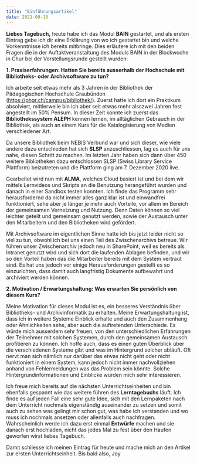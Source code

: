 ```yaml
---
title: "Einführungsartikel"
date: 2021-09-16
---
```


**Liebes Tagebuch,**
heute habe ich das Modul **BAIN** gestartet, und als ersten Eintrag gebe ich dir eine Erklärung von wo ich gestartet bin und welche Vorkenntnisse ich bereits mitbringe. Dies erläutere ich mit den beiden Fragen die in der Auftaktveranstaltung des Moduls BAIN in der Blockwoche in Chur bei der Vorstellungsrunde gestellt wurden:

**1.	Praxiserfahrungen: Hatten Sie bereits ausserhalb der Hochschule mit Bibliotheks- oder Archivsoftware zu tun?**

Ich arbeite seit etwas mehr als 3 Jahren in der Bibliothek der Pädagogischen Hochschule Graubünden (https://phgr.ch/campus/bibliothek/). Zuerst hatte ich dort ein Praktikum absolviert, mittlerweile bin ich aber seit etwas mehr alsczwei Jahren fest angestellt im 50% Pensum. In dieser Zeit konnte ich zuerst das **Bibliothekssystem ALEPH** kennen lernen, im alltäglichen Gebrauch in der Bibliothek, als auch an einem Kurs für die Katalogisierung von Medien verschiedener Art.

Da unsere Bibliothek beim NEBIS Verbund war und sich dieser, wie viele andere dazu entschieden hat sich **SLSP** anzuschliessen, lag es auch für uns nahe, diesen Schritt zu machen. Im letzten Jahr haben sich dann über 450 weitere Bibliotheken dazu entschlossen SLSP (Swiss Library Service Plattform) beizutreten und die Plattform ging am 7. Dezember 2020 live.

Gearbeitet wird nun mit **ALMA**, welches Cloud basiert ist und bei dem wir mittels Lernvideos und Skripts an die Benutzung herangeführt wurden und danach in einer Sandbox testen konnten. Ich finde das Programm sehr herausfordernd da nicht immer alles ganz klar ist und einwandfrei funktioniert, sehe aber je länger je mehr auch Vorteile, vor allem im Bereich der gemeinsamen Vernetzung und Nutzung. Denn Daten können so viel leichter geteilt und gemeinsam genutzt werden, sowie der Austausch unter den Mitarbeitern und den Bibliotheken wird gefördert.

Mit Archivsoftware im eigentlichen Sinne hatte ich bis jetzt leider nicht so viel zu tun, obwohl ich bei uns einen Teil des Zwischenarchivs betreue. Wir führen unser Zwischenarchiv jedoch neu in SharePoint, weil es bereits als Intranet genutzt wird und sich dort die laufenden Ablagen befinden, und wir so den Vorteil haben das die Mitarbeiter bereits mit dem System vertraut sind. Es hat uns jedoch vor einige Herausforderungen gestellt es so einzurichten, dass damit auch langfristig Dokumente aufbewahrt und archiviert werden können.


**2.	Motivation / Erwartungshaltung: Was erwarten Sie persönlich von diesem Kurs?**

Meine Motivation für dieses Modul ist es, ein besseres Verständnis über Bibliotheks- und Archivinformatik zu erhalten. Meine Erwartungshaltung ist, dass ich in weitere Systeme Einblick erhalte und auch den Zusammenhang oder Ähnlichkeiten sehe, aber auch die auftretenden Unterschiede.
Es würde mich ausserdem sehr freuen, von den unterschiedlichen Erfahrungen der Teilnehmer mit solchen Systemen, durch den gemeinsamen Austausch profitieren zu können.
Ich hoffe auch, dass es einen guten Überblick über die verschiedenen Systeme gibt und was im Hintergrund solcher abläuft. Oft nervt man sich nämlich nur darüber das etwas nicht geht oder nicht funktioniert in einem System, kann jedoch nicht immer nachvollziehen anhand von Fehlermeldungen was das Problem sein könnte. Solche Hintergrundinformationen und Einblicke würden mich sehr interessieren.

Ich freue mich bereits auf die nächsten Unterrichtseinheiten und bin ebenfalls gespannt wie das weitere führen des **Lerntagebuchs** läuft. Ich finde es auf jeden Fall eine sehr gute Idee, sich mit den Lernpaketen nach dem Unterricht nochmals eigenständig auseinander zu setzen und somit auch zu sehen was gelingt mir schon gut, was habe ich verstanden und wo muss ich nochmals ansetzen oder allenfalls auch nachfragen. Wahrscheinlich werde ich dazu erst einmal **Entwürfe** machen und sie danach erst hochladen, nicht das jedes Mal zu fest über den Haufen geworfen wirst liebes Tagebuch.

Damit schliesse ich meinen Eintrag für heute und mache mich an den Artikel zur ersten Unterrichtseinheit.
Bis bald also,
Joy
